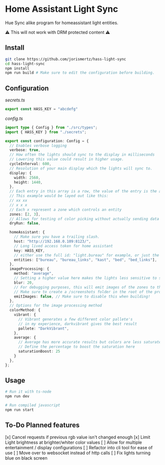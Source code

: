 # Home Assistant Light Sync
Hue Sync alike program for homeassistant light entities.

⚠️ This will not work with DRM protected content ⚠️

## Install
```bash
git clone https://github.com/jorismertz/hass-light-sync
cd hass-light-sync
npm install
npm run build # Make sure to edit the configuration before building.
```

## Configuration

*secrets.ts*
```typescript
export const HASS_KEY = "abcdefg"
```

*config.ts*
```typescript
import type { Config } from "./src/types";
import { HASS_KEY } from "./secrets";

export const configuration: Config = {
  // Enables verbose logging
  verbose: true,
  // How often the lights should sync to the display in milliseconds
  // Lowering this value could result in higher usage.
  cycleInterval: 600,
  // Resolution of your main display which the lights will sync to.
  display: {
    width: 2560,
    height: 1440,
  },
  // Each entry in this array is a row, the value of the entry is the amount of columns
  // This example would be layed out like this:
  // xx xx
  // x x x
  // Each x represent a zone which controls an entity
  zones: [2, 3],
  // Allows for testing of color picking without actually sending data to home assistant
  dryRun: false,

  homeAssistant: {
    // Make sure you have a trailing slash.
    host: "http://192.168.0.109:8123/",
    // Long lived access token for home assistant
    key: HASS_KEY,
    // either use the full id: "light.bureau" for example, or just the name: "bureau"
    entities: ["bureau", "bureau_links", "kast", "bed", "bed_links"],
  },
  imageProcessing: {
    method: "average",
    // Setting a higher value here makes the lights less sensitive to small bright colors
    blur: 20,
    // For debugging purposes, this will emit images of the zones to the screenshots folder
    // Make sure to create a /screenshots folder in the root of the project
    emitImages: false, // Make sure to disable this when building!
  },
  // Options for the image processing method
  colorMethod: {
    vibrant: {
      // Vibrant generates a few different color pallete's
      // in my experience, darkvibrant gives the best result
      pallete: "DarkVibrant",
    },
    average: {
      // Average has more accurate results but colors are less saturated
      // Define the percentage to boost the saturation here
      saturationBoost: 25
    }
  },
};
```

## Usage
```bash
# Run it with ts-node
npm run dev

# Run compiled javascript 
npm run start
```

## To-Do Planned features
[x] Cancel requests if previous rgb value isn't changed enough
[x] Limit Light brightness at brighter/whiter color values
[ ] Allow for multiple entertainment / display configurations
[ ] Refactor into cli tool for ease of use
[ ] Move over to websocket instead of http calls
[ ] Fix lights turning blue on black screen